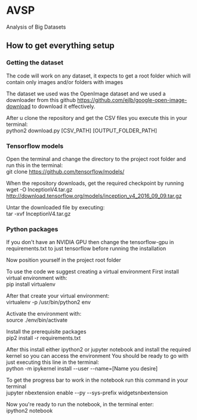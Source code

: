 # AVSP
Analysis of Big Datasets

## How to get everything setup

### Getting the dataset
The code will work on any dataset, it expects to get a root folder which will contain only images and/or folders with images

The dataset we used was the OpenImage dataset and we used a downloader from this github https://github.com/ejlb/google-open-image-download 
to download it effectively. 

After u clone the repository and get the CSV files you execute this in your terminal:  
python2 download.py [CSV_PATH] [OUTPUT_FOLDER_PATH] 

### Tensorflow models
Open the terminal and change the directory to the project root folder and run this in the terminal:  
git clone https://github.com/tensorflow/models/

When the repository downloads, get the required checkpoint by running  
wget -O InceptionV4.tar.gz http://download.tensorflow.org/models/inception_v4_2016_09_09.tar.gz

Untar the downloaded file by executing:  
tar -xvf InceptionV4.tar.gz

### Python packages
If you don't have an NVIDIA GPU then change the tensorflow-gpu in requirements.txt to just tensorflow before running the installation

Now position yourself in the project root folder

To use the code we suggest creating a virtual environment
First install virtual environment with:  
pip install virtualenv

After that create your virtual environment:  
virtualenv -p /usr/bin/python2 env

Activate the environment with:  
source ./env/bin/activate

Install the prerequisite packages  
pip2 install -r requirements.txt

After this install either ipython2 or jupyter notebook and install the required kernel so you can access the environment
You should be ready to go with just executing this line in the terminal:  
python -m ipykernel install --user --name=[Name you desire]

To get the progress bar to work in the notebook run this command in your terminal  
jupyter nbextension enable --py --sys-prefix widgetsnbextension

Now you're ready to run the notebook, in the terminal enter:  
ipython2 notebook
